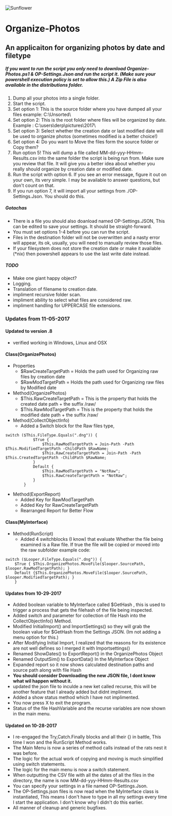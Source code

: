 ![Sunflower](https://farm5.staticflickr.com/4500/38202645771_dc7349ef8b_c.jpg "Sunflower")


# Organize-Photos
##  An applicaiton for organizing photos by date and filetype

##### If you want to run the script you only need to download Organize-Photos.ps1 & OP-Settings.Json and run the script it. (Make sure your powershell execution policy is set to allow this.) A Zip File is also available in the distributions folder.

1.  Dump all your photos into a single folder. 
2.  Start the script.
3.  Set option 1: This is the source folder where you have dumped all your files example: C:\Unsorted\
4.  Set option 2: This is the root folder where files will be organized by date. Example : C:\users\derp\pictures\2017\
5.  Set option 3: Select whether the creation date or last modified date will be used to organize photos (sometimes modified is a better         choice!)
6.  Set option 4: Do you want to Move the files form the source folder or Copy them?
7.  Run option 5! This will dump a file called MM-dd-yyy-HHmm-Results.csv into the same folder the script is being run from. Make sure you review that file. It will give you a better idea about whether you really should organize by creation date or modified date.
8.  Run the script with option 6. If you see an error message, figure it out on your own, its very simple. I may be available to answer questions, but don't count on that.
9.  If you run option 7, it will import all your settings from ./OP-Settings.Json. You should do this.

##### Gotachas
*   There is a file you should also doanload named OP-Settings.JSON, This can be edited to save your settings. It should be straight-forward. 
*   You must set options 1-4 before you can run the script.
*   Files in the destination folder will not be overwritten and a nasty error will appear, its ok, usually, you will need to manually review   those files.
*   If your filesystem does not store the creation date or make it available (*nix) then powershell appears to use the last write date instead.

#####   TODO
*   Make one giant happy object?
*   Logging.
*   Translation of filename to creation date.
*   impliment recursive folder scan.
*   impliment ability to select what files are considered raw.
*   impliment handling for UPPERCASE file extensions.

### Updates from 11-05-2017
####    Updated to version .8
*   verified working in Windows, Linux and OSX

####    Class(OrganizePhotos)
*   Properties
    *   $RawCreateTargetPath = Holds the path used for Organizing raw files by creation date
    *   $RawModTargetPath = Holds the path used for Organizing raw files by Modified date
*   Method(OrganizePhotos) 
    *   $This.RawCreateTargetPath = This is the property that holds the created date path + the suffix /raw/
    *   $This.RawModTargetPath = This is the property that holds the modified date path + the suffix /raw/
*   Method(CollectObjectInfo)
    *   Added a Switch block for the Raw files type, 
```
switch ($This.FileType.Equals(".dng")) {
            $True {
                $This.RawModTargetPath = Join-Path -Path $This.ModifiedTargetPath -ChildPath $RawName;
                $This.RawCreateTargetPath = Join-Path -Path $This.CreatedTargetPath -ChildPath $RawName;
            }
            Default {
                $This.RawModTargetPath = "NotRaw";
                $This.RawCreateTargetPath = "NotRaw";
            }
        }
```
*   Method(ExportReport)
    *   Added Key for RawModTargetPath
    *   Added Key for RawCreateTargetPath
    *   Rearranged Report for Better Flow

####    Class(MyInterface)
*   Method(RunScript)
    *   Added 4 switchblocks (I know) that evaluate Whether the file being examined is a Raw file. If true the file will be copied or moved into the raw subfolder example code:
```
switch ($Looper.FileType.Equals(".dng")) {
    $True { $This.OrganizePhotos.MoveFile($looper.SourcePath, $looper.RawModTargetPath); }
    Default {$This.OrganizePhotos.MoveFile($looper.SourcePath, $looper.ModifiedTargetPath); }
    }
```

#### Updates from 10-29-2017
*   Added boolean variable to MyInterface called $GetHash , this is used to trigger a process that gets the filehash of the file being inspected.
*   Added switch and parameter for collection of file Hash into the CollectObjectInfo() Method. 
*   Modified InitialImport() and ImportSettings() so they will grab the boolean value for $GetHash from the Settings JSON. (Im not adding a menu option for this.) 
*   After Modifying Initial Import, I realized that the reasons for its existence are not well defines so I merged it with Importsettings()
*   Renamed ShowDates() to ExportReport() in the OrganizePhotos Object
*   Renamed OutputSim() to ExportData() In the MyInterface Object
*   Expanded report so it now shows calculated destination paths and source path along with file Hash
*   <b> You should consider Downloading the new JSON file, I dont know what wil happen without it. </b>
*   updated the json file to inculde a new ket called recurse, this will be another feature that I already added but didnt impliment.
*   Added a show status method which I have not implimented.
*   You now press X to exit the program. 
*   Status of the file HashVariable and the recurse variables are now shown in the main menu. 

#### Updated on 10-28-2017
*   I re-engaged the Try,Catch.Finally blocks and all their {} in battle, This time I won and the RunScript Method works. 
*   The Main Menu is now a series of method calls instead of the rats nest it was before.
*   The logic for the actual work of copying and moving is much simplified using switch statements.
*   The logic for the main menu is now a switch statement.
*   When outputting the CSV file with all the dates of all the files in the directory, the name is now MM-dd-yyy-HHmm-Results.csv
*   You can specify your settings in a file named OP-Settings.Json.
*   The OP-Settings.json files is now read when the MyInterface class is instantiated, This means I don't have to type in all my settings every time I start the application. I don't know why I didn't do this earlier. 
*   All manner of cleanup and generic bugfixes. 